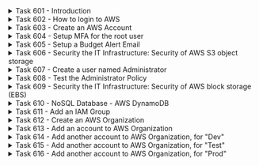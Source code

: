 <details>
<summary>Task 601 - Introduction</summary>
This course is all about IT Infrastructure Security, and again IT Infrastructure includes:

1. Compute
2. Storage
3. Networking, and
4. Security

We could also think as IT Infrastructure as the first three, and we need to implement IT Infrastructure security for all three.  

1. Compute (and related security)
2. Storage (and related security)
3. Networking (and related security)
4. Security (there will always some other security controls that don't fit into the above)

If there are any mistakes in these hands-on labs, try on your own to debug the problem, then send me the problem and solution, thanks!

Good Luck!  Teacher Todd
</details>

<details>
<summary>Task 602 - How to login to AWS</summary>
You will need to be able to login to multiple AWS accounts simultaneously.  If you have just one web browser window open with multiple AWS login tabs open, they will conflict and cause problems for AWS.  You will receive a message that you have to login again in the conflicting browser tabs.  So, it is recommended that you do the following instead, for for hands-on labs.

When you want to have your Web browser open tabs for multiple AWS logins, instead you should open completly separate Web browser windows, for example with Chrome incognito or Firefox private window options.  Or in Chrome, you can different users, and then then the different windows (one for each user) will not conflict.  This lets you switch back and forth between you two AWS accounts, very quickly.

We're going to first have some hands-on labs, where you will create a new account, and you will need the following windows open, in one or another hands-on lab:

1. AWS Management account, logged in as root
2. AWS Management account, logged in as administrator
3. AWS Management account, logged in as a normal user, with your student-id (later)

After many hours I've realized that it is impossible for you to learn the AWS Organizations service or the AWS IAM Identity service without getting some hands-on experience.  Even when I created my AWS Oganization and created my AWS Identity service, I can't give you permissions for either AWS Organizations or AWS Identity service, without giving you too permisive access.

So, students will create their own AWS accounts, to be used for AWS Organizations and AWS IAM Identity Center.  However, first you will learn something which is much easier to learn, which is account based IAM inline policies (with just users, groups, roles, and inline policies).
</details>

<details>
<summary>Task 603 - Create an AWS Account</summary>
To do many of the hands-on labs, you'll need one or more brand new AWS accounts to work with.

It is recommended that all students create their own AWS account, which will be used to perform hands-on labs, for the AWS IAM, AWS Organizations, and AWS IAM Identity Center hands-on labs.  If you create an AWS account, and this is the first AWS account you create, you will get the "free tier" service, and get many free services for 12 months, which is great since your AWS Academy accounts will close soon after the course is over, in January.

To create an AWS account, you will need a credit card, for verification, and to pay for any services that you use, that cost money.  Many AWS services are free for the first 12 months, but it can be tricky.  For example, they give you one free Linux server, but you can only have it configured with 1GB, not 2GB.  So, if you start a Linux server with 2GB, they will charge your credit card.  So, I suggest that you only use the AWS accounts you create for testing AWS Organizations, IAM, and IAM Identity Center policies, since they are all free.  All of the hands-on labs I ask you to do with your own account are free.  If you have one, use a virtual credit card, where you can set the limit very low, like 10kr, in case someone abuses your AWS account, or you make a mistake.

If you don't want to create an AWS account, that is not problem, you just need to join a study buddy group, where at least one student creates an account and agrees to do hands-on labs with you, possibly via zoom.  Since some students may not want to create an account, I will now allow five students per study buddy group, so that if you don't want to create an account, you can more easily find a group who created an account.  

Please update Canvas > Collaboratiion > Student Information, with a decision if you will create an AWS Account, and change your student buddy groups, as required, so, that you are in a group with a student who will have an AWS account.  On Tuesday, December 5th, you can use the Canvas chat to find a student to join, who has an AWS account that they signed up for.

For services that cost AWS money/credits, like EC2, you should continue to use your free 100 USD in credits, on the AWS Academy server.

If you use an eamil account that supports plus addresses, such as with gmail.com, you should use a plus addresses for your AWS accounts.  So, if you have an gmail address "me@gmail.com", you can use the address "me+Aws-Management@gmail.com", for the new account.  With this name, when you receive emails from AWS, from looking at the sent to email address, you'll know which AWS account it is concerning.

To create first account that you will create, surf to: [AWS](https://Aws.com), and click "Create account" in the upper right.  Then follow the instructions.  For the account name, choose "Management".
</details>

<details>
<summary>Task 604 - Setup MFA for the root user</summary>
If there was a virus on your computer and they could access your new AWS Management root user account credentials, they would be able to spin up lots of EC2 instances and run bitcoin minings applications, which might cost you a lot of money.  So, to prevent this, for you, and for the company you work for in the future, you will now learn to setup MFA on the AWS Management root user.

1. Login to your new AWS Management account.  
2. Search for and run the IAM service
3. In the middle, you should see, "Security recommendations" ... "Add MFA for root user", click on that.
4. Follow the instructions to set up MFA
5. You can use the Google Authenticator or Microsoft Authenticator apps.
6. Log out
7. Log in and verify that it required you to use MFA to login.

Note that you will create some more AWS account, but DON'T CREATE THEM YET!  Wait until after you create an AWS Organization, because you need to create them in a certain way, documented later.
</details>

<details>
<summary>Task 605 - Setup a Budget Alert Email</summary>
It is very important to keep track of the AWS charges, both as a student, and at your future company.  Please setup a Budget Alert Email as follows:

1. Login to your new AWS Management account.  
2. Search for and run the "Billing and Cost Management" service
3. Click on the left, "Cost Explorer".
4. You should get a message that it will take up to 24 hours to prepare the data.
5. Log back in after 24 hours and click on the left, near the bottom "Budgets".
6. Choose "Use a template"
7. I suggest to choose "Zero spend budget", so that you are alerted if there any any charges at all that you have to pay for.
8. Enter the email address that you want the alert sent to.
9. Click on the lower right, "Create budget".
</details>

<details>
<summary>Task 606 - Security the IT Infrastructure: Security of AWS S3 object storage</summary>
Storage is one big part of IT Infrastructure.  One popular type of public cloud storage is AWS S3 object storage, so need now have a hands-on lab to secure S3.  

Amazon Simple Storage Service (Amazon S3) is a highly scalable and durable object storage service provided by Amazon Web Services (AWS). It is designed to store and retrieve any amount of data from anywhere on the web. Amazon S3 is widely used for various purposes, including data storage, backup and restore, archiving, content distribution, and serving static websites.

Key features of Amazon S3 include:

Object Storage:

1. S3 stores data as objects, which consist of data, a key (unique within a bucket), and metadata.
Durability and Availability:

2. S3 is designed for 99.999999999% (11 nines) durability of objects across multiple Availability Zones within a region.
Scalability:

3. S3 automatically scales to handle a virtually unlimited amount of data. You can store an unlimited number of objects, each ranging from 0 bytes to 5 terabytes.

Multiple Storage Classes:

1. S3 provides different storage classes to optimize costs based on the access patterns and durability requirements of your data, including Standard, Intelligent-Tiering, Standard-IA (Infrequent Access), Glacier (for archival), and more.

Versioning:

1. Versioning allows you to keep multiple versions of an object in a bucket. This feature helps with data recovery and protection against accidental deletion.
Security and Access Control:

2. S3 allows you to control access to your data using bucket policies, Access Control Lists (ACLs), and AWS Identity and Access Management (IAM) roles.

Data Transfer Acceleration:

1. S3 Transfer Acceleration uses the CloudFront global network to accelerate uploads to and downloads from your S3 bucket.

Event Notifications:

1. You can configure event notifications to trigger AWS Lambda functions, SQS queues, or SNS topics when objects are created or deleted.

Logging and Auditing:

1. S3 provides logging features that allow you to track and analyze access to your bucket. You can also enable server access logging.
Static Website Hosting:

WebSite Hosting:

1. S3 can be used to host static websites by configuring the bucket for website hosting.

Amazon S3 is a versatile and widely used service that forms a fundamental part of many AWS architectures. It is often used in conjunction with other AWS services for building scalable and resilient applications.

The following policy allows all S3 actions, except S3 GetObject.  If you wanted to, you could add more S3 actions to the deny list, and they would also be denied.  For example, you could add the following actions to the S3 deny list:

1. s3:DeleteBucket:
Denying the ability to delete an S3 bucket can help prevent accidental or intentional deletion of critical data.

2. s3:DeleteObject:
Denying the ability to delete objects within a bucket can protect against unauthorized removal of important files.

3. s3:PutBucketPolicy:
Denying the ability to modify the bucket policy can help prevent unauthorized changes to access control configurations.

4. s3:PutBucketAcl:
Denying the ability to modify the bucket ACL (Access Control List) can help maintain control over who has access to the bucket.

5. s3:PutObjectAcl:
Denying the ability to modify object ACLs can help control access to individual objects within a bucket.

6. s3:PutObjectVersionAcl:
Similar to PutObjectAcl, denying the ability to modify versioned object ACLs helps control access in versioned buckets.

7. s3:PutBucketLogging:
Denying the ability to enable or modify bucket logging can help maintain the integrity of access logs.

8. s3:PutBucketEncryption:
Denying the ability to modify bucket encryption settings helps ensure the security of stored data.

9. s3:PutBucketPublicAccessBlock:
Denying the ability to modify public access settings for a bucket can help prevent unintentional exposure of data.

10. s3:DeleteBucketPolicy:
Denying the ability to delete the bucket policy can prevent unauthorized removal of the access policy.

11. s3:DeleteBucketWebsite:
Denying the ability to delete the bucket website configuration can help preserve web hosting settings.

12. s3:DeleteBucketCors:
Denying the ability to delete the CORS (Cross-Origin Resource Sharing) configuration helps control cross-origin access.

Here are the instructions:

1. Login to your new AWS Management account.  
2. Search for and run the IAM service
3. Click on the left, "Policies".
4. Click on the upper right, "Create policy".
5. Click on the upper right, "JSON".
6. Paste the following to replace the old json, and take the time to understand it.
```
{
	"Version": "2012-10-17",
	"Statement": [
		{
			"Sid": "AllowSeveral",
			"Effect": "Allow",
			"Action": [
				"cloudtrail:*",
				"cloudwatch:*",
			  "s3:*",
				"iam:*",
        "q:*"
			],
			"Resource": "*"
		},
		{
			"Sid": "DenyS3GetObject",
			"Effect": "Deny",
			"Action": "s3:GetObject",
			"Resource": "*"
		},
		{
			"Sid": "AllowAccessAnalyzer",
			"Effect": "Allow",
			"Action": "access-analyzer:ListPolicyGenerations",
			"Resource": "*"
		}
	]
}
```
7. Now add specific denies for two or more of s3:actions listed in the previous task, to the above policy.
8. Scroll down and click on the lower right, "Next"
9. Name the policy, "Administrators"
10. Note that it lists your policies below
11. Click on the lower right, "Create policy"
</details>

<details>
<summary>Task 607 - Create a user named Administrator</summary>

1. Login to your new AWS Management account.  
2. Search for and run the IAM service
3. Click on the left, "Users".
4. Click on the right, "Create user"
5. Enter, "Administrator"
6. Click on "Provide access to the AWS Management Console"
7. Select "I want to create an IAM user" (you will learn IAM Identity Center later)
8. Choose a password option, but document the password.
9. If you want, disable "Users must create a new password at next sign-in"
10. Click on the lower right "Next"
11. Click on the right "Attach policies diretly"
12. Click on "Filter by Type" and choose "Customer managed".
13. Select the "Administors" policy that you created earlier.
14. Click on the lower right, "Create user".
15. Save the url from the "Console sign-in URL" field, for login later.
</details>

<details>
<summary>Task 608 - Test the Administrator Policy</summary>
We will now test the Administrator policy.

1. Start a brand new Web browser window.
2. Login to your new AWS Management account (as Administrator, with the previous url and previous password)
3. Find the service "S3"
4. Create an S3 bucket (verify it works)
5. Find the service "EC2"
6. Try to create an EC2 instance (verify it fails)
7. Jump back to the other windows, the logged in as "root" window
8. Find the service "IAM".
9. Click on the left, "Policies".
10. Click on "Filter by Type", and select "Customer managed".
11. Click on your own "Administrators" policy.
12. Click on the right, "Edit".
13. Delete the line, "s3:*".
14. In the lower right click, "Next".
15. In the lower right click, "Save changes".
16. Verify that "S3" no longer shows up under "Permissions defined".
17. Jump back to the other window (user Administrator)
18. Try to create another S3 bucket (and verify it fails)
19. Jump back to the other window (user root)
20. On your own, figure out how to add back to the policy, the line that read "s3:*", and save it.
21. Jump back to the Administrator and verify that you can create a new S3 bucket.
22. Then delete all your S3 buckets.
</details>

<details>
<summary>Task 609 - Security the IT Infrastructure: Security of AWS block storage (EBS)</summary>
Storage is one big part of IT Infrastructure.  You learned how to implement some IT Infrastructure Seucurity on AWS s3 object storage.  Another type of storage is AWS EBS (Elastic Block Storage).  In this hands-on lab, you will how to secure EBS.

Amazon Elastic Block Store (Amazon EBS) is a service that provides block-level storage volumes for use with Amazon EC2 instances. Here are ten popular AWS Identity and Access Management (IAM) actions related to Amazon EBS that you might want to control or allow in your IAM policies:

1. ec2:AttachVolume:
Allows attaching an Amazon EBS volume to an Amazon EC2 instance.

2. ec2:CreateSnapshot:
Permits creating a snapshot of an Amazon EBS volume. Snapshots are point-in-time copies of volumes and are often used for backup purposes.

3. ec2:CreateVolume:
Enables the creation of new Amazon EBS volumes. This action is used to provision additional storage.

4. ec2:DeleteSnapshot:
Allows deleting an Amazon EBS snapshot.

5. ec2:DeleteVolume:
Permits the deletion of an Amazon EBS volume.

6. ec2:DescribeSnapshots:
Allows listing and describing Amazon EBS snapshots.

7. ec2:DescribeVolumes:
Allows listing and describing Amazon EBS volumes.

8. ec2:DetachVolume:
Permits detaching an Amazon EBS volume from an Amazon EC2 instance.

9. ec2:ModifyVolume:
Enables modifying the attributes of an Amazon EBS volume, such as the volume type or size.

10. ec2:CreateTags and ec2:DeleteTags:
Allows the creation and deletion of tags on Amazon EBS resources. Tags are useful for organizing and categorizing resources.

When crafting IAM policies, it's crucial to consider the specific actions required for your use case and apply the principle of least privilege. This means granting users or roles the minimum set of permissions necessary to perform their tasks effectively, without providing unnecessary access.

The following policy allows all EBS actions, except EBS xx.  If you wanted to, you could add more EBS actions to the deny list, and they would also be denied.  For example, you could some of the above actions to the EBS deny list:

Here are the instructions:

1. Login to your new AWS Management account, as the root user.  
2. Search for and run the IAM service
3. Click on the left, "Policies".
4. Click on the top, "Filter by Type".
5. Click on the upper right, "JSON".
6. Select "Customer managed".
7. Select the policy you created earlier, called "Admininstrators".
8. Paste the following to replace the old json, and take the time to understand it.
9. Save the above policy to apply it.
```
{
	"Version": "2012-10-17",
	"Statement": [
		{
			"Sid": "AllowSeveral",
			"Effect": "Allow",
			"Action": [
				"cloudtrail:*",
				"cloudwatch:*",
        "ebs:*",
			  "s3:*",
				"iam:*",
        "q:*"
			],
			"Resource": "*"
		},
		{
			"Sid": "DenyEbsDeny",
			"Effect": "Deny",
			"Action": "ebs:CreateTags",
			"Resource": "*"
		},
		{
			"Sid": "DenyS3GetObject",
			"Effect": "Deny",
			"Action": "s3:GetObject",
			"Resource": "*"
		},
		{
			"Sid": "AllowAccessAnalyzer",
			"Effect": "Allow",
			"Action": "access-analyzer:ListPolicyGenerations",
			"Resource": "*"
		}
	]
}
```
</details>

<details>
<summary>Task 610 - NoSQL Database - AWS DynamoDB</summary>
DynamoDB is a managed NoSQL database service. The Free Tier includes a certain amount of read and write capacity units, storage, and data transfer.  We'll create and then delete a NoSQL DynamoDB database.

1. Login to your new AWS Management account (as Administrator, with the previous url and previous password).  The following will not work (unless you do step 2.), but if you want to verify that it does not work, you can try that (optional)
2. In the Web window with your "root" login, do the following: On your own, enable the DynamoDB service, to be allowed by Administrator, by editing the IAM policy "Administrators", and adding a line that says, "dynamodb:*",
3. Jump to the AWS Administrator window.
4. Find the service "DynamoDB"
5. Click on the right, "Create a table"
6. For the table name, enter "Test_Table_1"
7. For the Partition key, enter "Pid"
8. For the Sort key, enter "Sid"
9. Change to "Customize settings" (and learn what it means)
10. Change to "DynamoDB Standard-IA" (and learn what it means)
11. Change to "On demand" (and learn what it means)
12. Leave the rest of the defaults and click on the bottom right, "Create table".
13. If you did step 2. correctly, you should have created a DynamoDB table
14. Now, immediately delete the table.
15. It is very important that you delete the table, and if you need help contact me.
16. Then change the policy back, by removing "dynamodb:*", from the policy.
17. Then verify that you can no longer create a DynamoDB table.
</details>

<details>
<summary>Task 611 - Add an IAM Group</summary>
You have now learned how to create an AWS account, secure root access via an MFA, create a budget, create a policy, create a user Administrator, apply the policy to Administrator, and make changes to user Administratrator's policy.  This was not the best practice, but to me, it is obvious that after you learned these basic skills, it will be much easier to learn the best practice skills.  I wish I could just point you to other material, but I could not find any other great material to teach you in an easy to learn way.  So, now you will learn about AWS IAM Groups, and the best practice on how to use AWS IAM Groups.  

You need to fully understand the following.  There are two ways to create the IAM group Administrators and give that group permissions.

1. You can login as root, and and the root user can take the actions.
2. Or root can give the user Administrator or group Administrors the AWS IAM rights to perform the action, via adding "iam:*" to the list of allowed permissions.
3. Then the Administrator can login and perform the actions.
4. For this hands-on labs, try to give the Administor user the "iam:*" rights, and login as Administrator
5. On your own, try to figure out how to create the group named "Administrators".
6. Then add the user, "Administrator", to the new group named "Administratorys".
7. Add the policy named, "Administrators" to the new group named, "Administrators".
8. Remove the policy named, "Administrators" frmo the past user named, "Administrators".
</details>

<details>
<summary>Task 612 - Create an AWS Organization</summary>
In the previous task, you created a new AWS account.  In this task you will create a new AWS Oganization, based on the previous account you created, which will become the AWS organization "Security" account.

When you login to your new AWS account, you should use a new web browser window, so that it does not conflict with your previous  windows.  After you log in to AWS with your Management account, do an AWS search for the "organizations" service, and choose that.

Then do the following to enable AWS organizations:

1. Open the AWS Organizations console.
2. In Create organization page, Choose Create organization.
3. AWS will create an organization, with a root OU (organization unit), and the Management account will be a member of the root OU.  This may take a minute or so. 
</details>

<details>
<summary>Task 613 - Add an account to AWS Organization</summary>
AWS Organizations has no value, unless there are multiple account in the AWS Organization, so you will create the following AWS accounts, which will all be a part of the AWS Organization:

1. Management account (where you create and control the AWS Organizations)
2. Security account (for security work, such as auditing)
3. Dev (Development) account, for use in developing the services
4. Test account, to test the services
5. Prod (Production) account, to run the actual services

In this task, you will create a 2nd AWS Account and add it to your AWS Organization, named "Security"

If you create the 2nd AWS account, from within your main AWS Account, from within the AWS Organizations service, you don't need to provide a credit card again, so I'll show you how to do that now.  Note that any charges from your "Security" account, will be rolled up into the Management account billing information.

From your main management account, surf to "AWS Organizations".

1. Click on "AWS accounts".
2. Click on the upper right, "Add an AWS account"
3. Select, "Create an AWS account".
4. In the "AWS account name" box, enter, "Security".
5. Then there is a box which states, "Email address of the account's owner"
6. Note that in AWS, you need a separate and disinct email address for every AWS account.
7. If possible, I suggest to use a plus address.  So, if you have an gmail address "me@gmail.com", you can use the address "me+Aws-Security@gmail.com", for the new account.  With this name, when you receive emails from AWS, from looking at the sent to email address, you'll know which AWS account it is concerning.
8. Note that they have a bug.  In the Management account it might say, "AWS is creating 1 account", but after you get the email refresh that page, and you'll then see the new "Security" account in your organization. 
</details>

<details>
<summary>Task 614 - Add another account to AWS Organization, for "Dev"</summary>
Follow the instructions, as in the previous task, but create this new "Dev" account.
</details>

<details>
<summary>Task 615 - Add another account to AWS Organization, for "Test"</summary>
Follow the instructions, as in the previous task, but create this new "Test" account.
</details>

<details>
<summary>Task 616 - Add another account to AWS Organization, for "Prod"</summary>
Follow the instructions, as in the previous task, but create this new "Prod" account.
</details>


